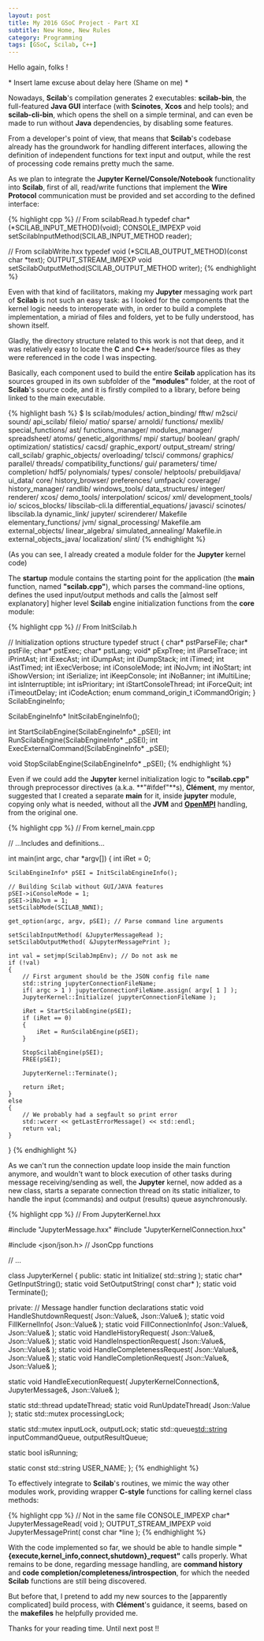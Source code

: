 ```yaml
---
layout: post
title: My 2016 GSoC Project - Part XI
subtitle: New Home, New Rules
category: Programming
tags: [GSoC, Scilab, C++]
---    
```


Hello again, folks !

\* Insert lame excuse about delay here (Shame on me) \*

Nowadays, **Scilab**'s compilation generates 2 executables: **scilab-bin**, the full-featured **Java GUI** interface (with **Scinotes**, **Xcos** and help tools); and **scilab-cli-bin**, which opens the shell on a simple terminal, and can even be made to run without **Java** dependencies, by disabling some features.

From a developer's point of view, that means that **Scilab**'s codebase already has the groundwork for handling different interfaces, allowing the definition of independent functions for text input and output, while the rest of processing code remains pretty much the same.

As we plan to integrate the **Jupyter Kernel/Console/Notebook** functionality into **Scilab**, first of all, read/write functions that implement the **Wire Protocol** communication must be provided and set according to the defined interface:

{% highlight cpp %}
// From scilabRead.h
typedef char* (*SCILAB_INPUT_METHOD)(void);
CONSOLE_IMPEXP void setScilabInputMethod(SCILAB_INPUT_METHOD reader);

// From scilabWrite.hxx
typedef void (*SCILAB_OUTPUT_METHOD)(const char *text);
OUTPUT_STREAM_IMPEXP void setScilabOutputMethod(SCILAB_OUTPUT_METHOD writer);
{% endhighlight %}

Even with that kind of facilitators, making my **Jupyter** messaging work part of **Scilab** is not such an easy task: as I looked for the components that the kernel logic needs to interoperate with, in order to build a complete implementation, a miriad of files and folders, yet to be fully understood, has shown itself.

Gladly, the directory structure related to this work is not that deep, and it was relatively easy to locate the **C** and **C++** header/source files as they were referenced in the code I was inspecting.

Basically, each component used to build the entire **Scilab** application has its sources grouped in its own subfolder of the **"modules"** folder, at the root of **Scilab**'s source code, and it is firstly compiled to a library, before being linked to the main executable.

{% highlight bash %}
$ ls scilab/modules/
action_binding/           fftw/                m2sci/                sound/
api_scilab/               fileio/              matio/                sparse/
arnoldi/                  functions/           mexlib/               special_functions/
ast/                      functions_manager/   modules_manager/      spreadsheet/
atoms/                    genetic_algorithms/  mpi/                  startup/
boolean/                  graph/               optimization/         statistics/
cacsd/                    graphic_export/      output_stream/        string/
call_scilab/              graphic_objects/     overloading/          tclsci/
commons/                  graphics/            parallel/             threads/
compatibility_functions/  gui/                 parameters/           time/
completion/               hdf5/                polynomials/          types/
console/                  helptools/           prebuildjava/         ui_data/
core/                     history_browser/     preferences/          umfpack/
coverage/                 history_manager/     randlib/              windows_tools/
data_structures/          integer/             renderer/             xcos/
demo_tools/               interpolation/       scicos/               xml/
development_tools/        io/                  scicos_blocks/        libscilab-cli.la
differential_equations/   javasci/             scinotes/             libscilab.la
dynamic_link/             jupyter/             scirenderer/          Makefile
elementary_functions/     jvm/                 signal_processing/    Makefile.am
external_objects/         linear_algebra/      simulated_annealing/  Makefile.in
external_objects_java/    localization/        slint/
{% endhighlight %}

(As you can see, I already created a module folder for the **Jupyter** kernel code)

The **startup** module contains the starting point for the application (the **main** function, named **"scilab.cpp"**), which parses the command-line options, defines the used input/output methods and calls the [almost self explanatory] higher level **Scilab** engine initialization functions from the **core** module:

{% highlight cpp %}
// From InitScilab.h

// Initialization options structure
typedef struct
{
    char* pstParseFile;
    char* pstFile;
    char* pstExec;
    char* pstLang;
    void* pExpTree;
    int iParseTrace;
    int iPrintAst;
    int iExecAst;
    int iDumpAst;
    int iDumpStack;
    int iTimed;
    int iAstTimed;
    int iExecVerbose;
    int iConsoleMode;
    int iNoJvm;
    int iNoStart;
    int iShowVersion;
    int iSerialize;
    int iKeepConsole;
    int iNoBanner;
    int iMultiLine;
    int isInterruptible;
    int isPrioritary;
    int iStartConsoleThread;
    int iForceQuit;
    int iTimeoutDelay;
    int iCodeAction;
    enum command_origin_t iCommandOrigin;
} ScilabEngineInfo;

ScilabEngineInfo* InitScilabEngineInfo();

int StartScilabEngine(ScilabEngineInfo* _pSEI);
int RunScilabEngine(ScilabEngineInfo* _pSEI);
int ExecExternalCommand(ScilabEngineInfo* _pSEI);

void StopScilabEngine(ScilabEngineInfo* _pSEI);
{% endhighlight %}

Even if we could add the **Jupyter** kernel initialization logic to **"scilab.cpp"** through preprocessor directives (a.k.a. **"#ifdef"**s), **Clément**, my mentor, suggested that I created a separate **main** for it, inside **jupyter** module, copying only what is needed, without all the **JVM** and [**OpenMPI**](https://www.open-mpi.org/) handling, from the original one.

{% highlight cpp %}
// From kernel_main.cpp

// ...Includes and definitions...

int main(int argc, char *argv[])
{
    int iRet = 0;

    ScilabEngineInfo* pSEI = InitScilabEngineInfo();

    // Building Scilab without GUI/JAVA features
    pSEI->iConsoleMode = 1;
    pSEI->iNoJvm = 1;
    setScilabMode(SCILAB_NWNI);

    get_option(argc, argv, pSEI); // Parse command line arguments

    setScilabInputMethod( &JupyterMessageRead );
    setScilabOutputMethod( &JupyterMessagePrint );

    int val = setjmp(ScilabJmpEnv); // Do not ask me
    if (!val)
    {
        // First argument should be the JSON config file name
        std::string jupyterConnectionFileName;
        if( argc > 1 ) jupyterConnectionFileName.assign( argv[ 1 ] );
        JupyterKernel::Initialize( jupyterConnectionFileName );
        
        iRet = StartScilabEngine(pSEI);
        if (iRet == 0)
        {
            iRet = RunScilabEngine(pSEI);
        }

        StopScilabEngine(pSEI);
        FREE(pSEI);
        
        JupyterKernel::Terminate();
        
        return iRet;
    }
    else
    {
        // We probably had a segfault so print error
        std::wcerr << getLastErrorMessage() << std::endl;
        return val;
    }
}
{% endhighlight %}


As we can't run the connection update loop inside the main function anymore, and wouldn't want to block execution of other tasks during message receiving/sending as well, the **Jupyter** kernel, now added as a new class, starts a separate connection thread on its static initializer, to handle the input (commands) and output (results) queue asynchronously.

{% highlight cpp %}
// From JupyterKernel.hxx

#include "JupyterMessage.hxx"
#include "JupyterKernelConnection.hxx"

#include <json/json.h>  // JsonCpp functions

// ...

class JupyterKernel 
{
public:
  static int Initialize( std::string );
  static char* GetInputString();
  static void SetOutputString( const char* );
  static void Terminate();
  
private:
  // Message handler function declarations
  static void HandleShutdownRequest( Json::Value&, Json::Value& );
  static void FillKernelInfo( Json::Value& );
  static void FillConnectionInfo( Json::Value&, Json::Value& );
  static void HandleHistoryRequest( Json::Value&, Json::Value& );
  static void HandleInspectionRequest( Json::Value&, Json::Value& );
  static void HandleCompletenessRequest( Json::Value&, Json::Value& );
  static void HandleCompletionRequest( Json::Value&, Json::Value& );
  
  static void HandleExecutionRequest( JupyterKernelConnection&, JupyterMessage&, Json::Value& );
  
  static std::thread updateThread;
  static void RunUpdateThread( Json::Value );
  static std::mutex processingLock;
  
  static std::mutex inputLock, outputLock;
  static std::queue<std::string> inputCommandQueue, outputResultQueue;

  static bool isRunning;
  
  static const std::string USER_NAME;
};
{% endhighlight %}


To effectively integrate to **Scilab**'s routines, we mimic the way other modules work, providing wrapper **C-style** functions for calling kernel class methods:

{% highlight cpp %}
// Not in the same file
CONSOLE_IMPEXP char* JupyterMessageRead( void );
OUTPUT_STREAM_IMPEXP void JupyterMessagePrint( const char *line );
{% endhighlight %}


With the code implemented so far, we should be able to handle simple **"{execute,kernel_info,connect,shutdown}_request"** calls properly. What remains to be done, regarding message handling, are **command history** and **code completion/completeness/introspection**, for which the needed **Scilab** functions are still being discovered.

But before that, I pretend to add my new sources to the [apparently complicated] build process, with **Clément**'s guidance, it seems, based on the **makefiles** he helpfully provided me.


Thanks for your reading time. Until next post !!
